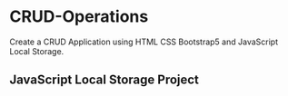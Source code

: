 # CRUD-Operations
Create a CRUD Application using HTML CSS Bootstrap5 and JavaScript Local Storage.  

## JavaScript Local Storage Project
